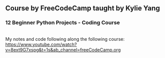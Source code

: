 ## Course by FreeCodeCamp taught by Kylie Yang
### 12 Beginner Python Projects - Coding Course
<br> My notes and code following along the following course:
https://www.youtube.com/watch?v=8ext9G7xspg&t=1s&ab_channel=freeCodeCamp.org


